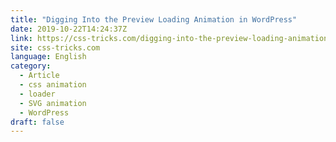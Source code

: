 ```yaml
---
title: "Digging Into the Preview Loading Animation in WordPress"
date: 2019-10-22T14:24:37Z
link: https://css-tricks.com/digging-into-the-preview-loading-animation-in-wordpress/?utm_medium=RSS&utm_source=news.12bit.vn
site: css-tricks.com
language: English
category:
  - Article
  - css animation
  - loader
  - SVG animation
  - WordPress
draft: false
---
```

